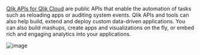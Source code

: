 [Qlik APIs for Qlik Cloud](https://qlik.dev/) are public APIs that enable the automation of tasks such as reloading apps or auditing system events. Qlik APIs and tools can also help build, extend and deploy custom data-driven applications. You can also build mashups, create apps and visualizations on the fly, or embed rich and engaging analytics into your applications.

![image](https://user-images.githubusercontent.com/12411165/227908006-b1b4b75f-b25e-4899-b3e5-f34d11cc3d4c.png)

